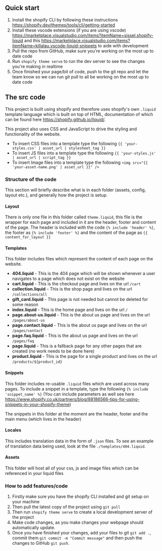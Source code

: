 ## Quick start

1. Install the shopify CLI by following these instructions https://shopify.dev/themes/tools/cli/getting-started
2. Install these vscode extensions (if you are using vscode) https://marketplace.visualstudio.com/items?itemName=sissel.shopify-liquid and this https://marketplace.visualstudio.com/items?itemName=killalau.vscode-liquid-snippets to aide with development
3. Pull the repo from GitHub, make sure you're working on the most up to date code
4. Run `shopify theme serve` to run the dev server to see the changes you're making in realtime
5. Once finished your page/bit of code, push to the git repo and let the team know so we can run git pull to all be working on the most up to date code

## The src code

This project is built using shopify and therefore uses shopify's own `.liquid` template language which is built on top of HTML, documentation of which can be found here https://shopify.github.io/liquid/.

This project also uses CSS and JavaScript to drive the styling and functionality of the website.

- To insert CSS files into a template type the following `{{ 'your-styles.css' | asset_url | stylesheet_tag }}`
- To insert JS files into a template type the following `{{ 'your-styles.js' | asset_url | script_tag }}`
- To insert Image files into a template type the following `<img src="{{ 'your-asset-name.png' | asset_url }}" />`

### Structure of the code

This section will briefly describe what is in each folder (assets, config, layout etc.), and generally how the project is setup.

#### Layout

There is only one file in this folder called `theme.liquid`, this file is the wrapper for each page and included in it are the header, footer and content of the page. The header is included with the code `{% include 'header' %}`, the footer as `{% include 'footer' %}` and the content of the page as `{{ content_for_layout }}`

#### Templates

This folder includes files which represent the content of each page on the website.

- **404.liquid** - This is the 404 page which will be shown whenever a user navigates to a page which does not exist on the website
- **cart.liquid** - This is the checkout page and lives on the url `/cart`
- **collection.liquid** - This is the shop page and lives on the url `/collections/all`
- **gift_card.liquid** - This page is not needed but cannot be deleted for some reason
- **index.liquid** - This is the home page and lives on the url `/`
- **page.about-us.liquid** - This is the about us page and lives on the url `/pages/about-us`
- **page.contact.liquid** - This is the about us page and lives on the url `/pages/contact`
- **page.faq.liquid** - This is the about us page and lives on the url `/pages/faq`
- **page.liquid** - This is a fallback page for any other pages that are created (no work needs to be done here)
- **product.liquid** - This is the page for a single product and lives on the url `/products/${product_id}`

#### Snippets

This folder includes re-usable `.liquid` files which are used across many pages. To include a snippet in a template, type the following `{% include 'snippet_name' %}` (You can include parameters as well see here https://www.shopify.co.uk/partners/blog/88186566-tips-for-using-snippets-in-your-shopify-theme)

The snippets in this folder at the moment are the header, footer and the main menu (which lives in the header)

#### Locales

This includes translation data in the form of `.json` files. To see an example of translation data being used, look at the file `./templates/404.liquid`.

#### Assets

This folder will host all of your css, js and image files which can be referenced in your liquid files

### How to add features/code

1. Firstly make sure you have the shopify CLI installed and git setup on your machine
2. Then pull the latest copy of the project using `git pull`
3. Then run `shopify theme serve` to create a local development server of the project
4. Make code changes, as you make changes your webpage should automatically update.
5. Once you have finished your changes, add your files to git `git add .`, commit them `git commit -m "Commit message"` and then push the changes to GitHub `git push`.
